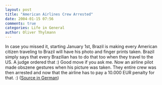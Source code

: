 ```yaml
---
layout: post
title: "American Airlines Crew Arrested"
date: 2004-01-15 07:56
comments: true
categories: Life in General
author: Oliver Thylmann
---
```



In case you missed it, starting January 1st, Brazil is making every American citizen traveling to Brazil will have his photo and finger prints taken. Brazil simply says that every Brazilian has to do that too when they travel to the US. A judge ordered that :) Good move if you ask me. Now an airline pilot made obszene gestures when his picture was taken. They entire crew was then arrested and now that the airline has to pay a 10.000 EUR penalty for that. :)
([Source in German](http://rhein-zeitung.de/tick/km/107414475185dpaonline.html))



